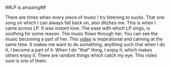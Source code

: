 ##LP is amazing##

There are times when every piece of music I try listening to sucks. That one song on which I can always fall back on, also ditches me. This is when I came across LP. 
It was instant love. The ease with which LP sings, is soothing for some reason. The music flows through her. You can see the music becoming a part of her. This 
<a href="https://www.youtube.com/watch?v=fD2UExUhq-s&list=RDf≈D2UExUhq-s&start_radio=1"> video</a> is inspirational and calming at the same time. It makes me want to 
do something, anything such that when I do it, I become a part of it. When I do "that" thing, I enjoy it, which makes others enjoy it. There are random things which catch my eye. This 
video sure is one of them. 
